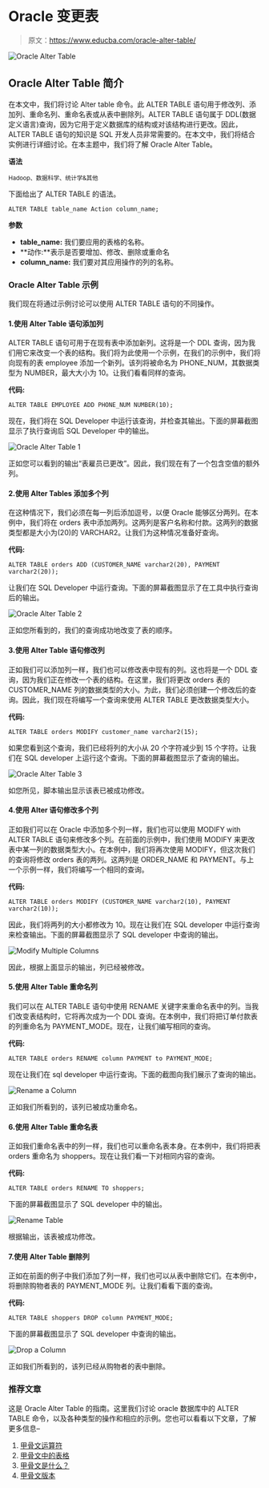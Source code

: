 # Oracle 变更表

> 原文：<https://www.educba.com/oracle-alter-table/>

![Oracle Alter Table](img/037903c3af7279613e85872c0302f8b4.png)



## Oracle Alter Table 简介

在本文中，我们将讨论 Alter table 命令。此 ALTER TABLE 语句用于修改列、添加列、重命名列、重命名表或从表中删除列。ALTER TABLE 语句属于 DDL(数据定义语言)查询，因为它用于定义数据库的结构或对该结构进行更改。因此，ALTER TABLE 语句的知识是 SQL 开发人员非常需要的。在本文中，我们将结合实例进行详细讨论。在本主题中，我们将了解 Oracle Alter Table。

**语法**

<small>Hadoop、数据科学、统计学&其他</small>

下面给出了 ALTER TABLE 的语法。

`ALTER TABLE table_name
Action column_name;`

**参数**

*   **table_name:** 我们要应用的表格的名称。
*   **动作:**表示是否要增加、修改、删除或重命名
*   **column_name:** 我们要对其应用操作的列的名称。

### Oracle Alter Table 示例

我们现在将通过示例讨论可以使用 ALTER TABLE 语句的不同操作。

#### 1.使用 Alter Table 语句添加列

ALTER TABLE 语句可用于在现有表中添加新列。这将是一个 DDL 查询，因为我们用它来改变一个表的结构。我们将为此使用一个示例，在我们的示例中，我们将向现有的表 employee 添加一个新列。该列将被命名为 PHONE_NUM，其数据类型为 NUMBER，最大大小为 10。让我们看看同样的查询。

**代码:**

`ALTER TABLE EMPLOYEE
ADD PHONE_NUM NUMBER(10);`

现在，我们将在 SQL Developer 中运行该查询，并检查其输出。下面的屏幕截图显示了执行查询后 SQL Developer 中的输出。

![Oracle Alter Table 1](img/26b474ec65a56b894a232207bd85e5e8.png)



正如您可以看到的输出“表雇员已更改”。因此，我们现在有了一个包含空值的额外列。

#### 2.使用 Alter Tables 添加多个列

在这种情况下，我们必须在每一列后添加逗号，以便 Oracle 能够区分两列。在本例中，我们将在 orders 表中添加两列。这两列是客户名称和付款。这两列的数据类型都是大小为(20)的 VARCHAR2。让我们为这种情况准备好查询。

**代码:**

`ALTER TABLE orders
ADD (CUSTOMER_NAME varchar2(20),
PAYMENT varchar2(20));`

让我们在 SQL Developer 中运行查询。下面的屏幕截图显示了在工具中执行查询后的输出。

![Oracle Alter Table 2](img/30fcd409bc10b46ca0c3f1b3ec691129.png)



正如您所看到的，我们的查询成功地改变了表的顺序。

#### 3.使用 Alter Table 语句修改列

正如我们可以添加列一样，我们也可以修改表中现有的列。这也将是一个 DDL 查询，因为我们正在修改一个表的结构。在这里，我们将更改 orders 表的 CUSTOMER_NAME 列的数据类型的大小。为此，我们必须创建一个修改后的查询。因此，我们现在将编写一个查询来使用 ALTER TABLE 更改数据类型大小。

**代码:**

`ALTER TABLE orders
MODIFY customer_name varchar2(15);`

如果您看到这个查询，我们已经将列的大小从 20 个字符减少到 15 个字符。让我们在 SQL developer 上运行这个查询。下面的屏幕截图显示了查询的输出。

![Oracle Alter Table 3](img/9371ea0b88ac04628ecb23fd90f8153c.png)



如您所见，脚本输出显示该表已被成功修改。

#### 4.使用 Alter 语句修改多个列

正如我们可以在 Oracle 中添加多个列一样，我们也可以使用 MODIFY with ALTER TABLE 语句来修改多个列。在前面的示例中，我们使用 MODIFY 来更改表中某一列的数据类型大小。在本例中，我们将再次使用 MODIFY，但这次我们的查询将修改 orders 表的两列。这两列是 ORDER_NAME 和 PAYMENT。与上一个示例一样，我们将编写一个相同的查询。

**代码:**

`ALTER TABLE orders
MODIFY (CUSTOMER_NAME varchar2(10),
PAYMENT varchar2(10));`

因此，我们将两列的大小都修改为 10。现在让我们在 SQL developer 中运行查询来检查输出。下面的屏幕截图显示了 SQL developer 中查询的输出。

![Modify Multiple Columns ](img/3e1a014ba901aad4b486942e5caad7d0.png)



因此，根据上面显示的输出，列已经被修改。

#### 5.使用 Alter Table 重命名列

我们可以在 ALTER TABLE 语句中使用 RENAME 关键字来重命名表中的列。当我们改变表结构时，它将再次成为一个 DDL 查询。在本例中，我们将把订单付款表的列重命名为 PAYMENT_MODE。现在，让我们编写相同的查询。

**代码:**

`ALTER TABLE orders
RENAME column PAYMENT to PAYMENT_MODE;`

现在让我们在 sql developer 中运行查询。下面的截图向我们展示了查询的输出。

![Rename a Column ](img/30c9bbd6332efe5c238117af7c981c5c.png)



正如我们所看到的，该列已被成功重命名。

#### 6.使用 Alter Table 重命名表

正如我们重命名表中的列一样，我们也可以重命名表本身。在本例中，我们将把表 orders 重命名为 shoppers。现在让我们看一下对相同内容的查询。

**代码:**

`ALTER TABLE orders
RENAME TO shoppers;`

下面的屏幕截图显示了 SQL developer 中的输出。

![Rename Table ](img/825b775ae01a9071a970846596645552.png)



根据输出，该表被成功修改。

#### 7.使用 Alter Table 删除列

正如在前面的例子中我们添加了列一样，我们也可以从表中删除它们。在本例中，将删除购物者表的 PAYMENT_MODE 列。让我们看看下面的查询。

**代码:**

`ALTER TABLE shoppers
DROP column PAYMENT_MODE;`

下面的屏幕截图显示了 SQL developer 中查询的输出。

![Drop a Column](img/3e1062085f98ee328948be3438dd0ed5.png)



正如我们所看到的，该列已经从购物者的表中删除。

### 推荐文章

这是 Oracle Alter Table 的指南。这里我们讨论 oracle 数据库中的 ALTER TABLE 命令，以及各种类型的操作和相应的示例。您也可以看看以下文章，了解更多信息–

1.  [甲骨文运算符](https://www.educba.com/oracle-operators/)
2.  [甲骨文中的表格](https://www.educba.com/table-in-oracle/)
3.  [甲骨文是什么？](https://www.educba.com/what-is-oracle/)
4.  [甲骨文版本](https://www.educba.com/oracle-versions/)





